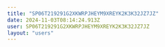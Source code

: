 ```yaml
---
title: "SP06T219291G2XKWRPJHEYM9XREYK2K3K32JZ7JZ"
date: 2024-11-03T08:14:24.913Z
user: SP06T219291G2XKWRPJHEYM9XREYK2K3K32JZ7JZ
layout: "users"
---
```

    